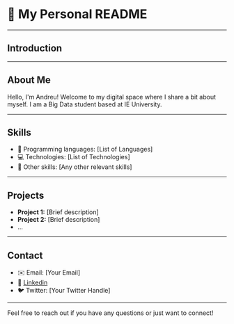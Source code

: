 # 👋 My Personal README

***

## Introduction


***

## About Me
Hello, I'm Andreu! Welcome to my digital space where I share a bit about myself. I am a Big Data student based at IE University. 
***

## Skills
- 🚀 Programming languages: [List of Languages]
- 💻 Technologies: [List of Technologies]
- 🔧 Other skills: [Any other relevant skills]

***

## Projects
- **Project 1:** [Brief description]
- **Project 2:** [Brief description]
- ...

***

## Contact
- ✉️ Email: [Your Email]
- 🔗 [Linkedin](https://www.linkedin.com/in/andreuartigues/) 
- 🐦 Twitter: [Your Twitter Handle]

***

Feel free to reach out if you have any questions or just want to connect!
